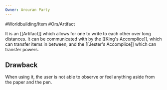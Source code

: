 ```yaml
---
Owner: Arouran Party
---
```

#Worldbuilding/Item #Ors/Artifact  

It is an [[Artifact]] which allows for one to write to each other over long distances. It can be communicated with by the [[King's Accomplice]], which can transfer items in between, and the [[Jester's Accomplice]] which can transfer powers. 

## Drawback

When using it, the user is not able to observe or feel anything aside from the paper and the pen. 
